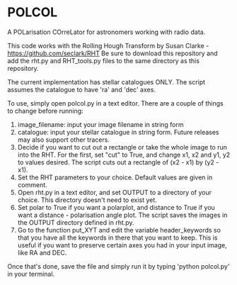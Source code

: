 # POLCOL
A POLarisation COrreLator for astronomers working with radio data.

This code works with the Rolling Hough Transform by Susan Clarke - https://github.com/seclark/RHT
Be sure to download this repository and add the rht.py and RHT_tools.py files to the same directory as this repository.

The current implementation has stellar catalogues ONLY. The script assumes the catalogue to have 'ra' and 'dec' axes.

To use, simply open polcol.py in a text editor. There are a couple of things to change before running:

1. image_filename: input your image filename in string form
2. catalogue: input your stellar catalogue in string form. Future releases may also support other tracers.
3. Decide if you want to cut out a rectangle or take the whole image to run into the RHT. For the first, set "cut" to True, and change x1, x2 and y1, y2 to values desired. The script cuts out a rectangle of (x2 - x1) by (y2 - x1). 
4. Set the RHT parameters to your choice. Default values are given in comment. 
5. Open rht.py in a text editor, and set OUTPUT to a directory of your choice. This directory doesn't need to exist yet.
6. Set polar to True if you want a polarplot, and distance to True if you want a distance - polarisation angle plot. The script saves the images in the OUTPUT directory defined in rht.py.
7. Go to the function put_XYT and edit the variable header_keywords so that you have all the keywords in there that you want to keep. This is useful if you want to preserve certain axes you had in your input image, like RA and DEC.

Once that's done, save the file and simply run it by typing 'python polcol.py' in your terminal. 
